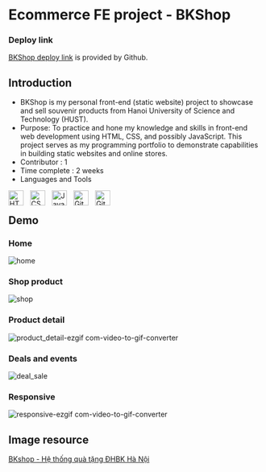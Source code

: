 # Ecommerce FE project - BKShop
### Deploy link
[BKShop deploy link](https://nvq29apr.github.io/Ecommerce/) is provided by Github.
## Introduction
* BKShop is my personal front-end (static website) project to showcase and sell souvenir products from Hanoi University of Science and Technology (HUST).
* Purpose: To practice and hone my knowledge and skills in front-end web development using HTML, CSS, and possibly JavaScript. This project serves as my programming portfolio to demonstrate capabilities in building static websites and online stores.
* Contributor : 1
* Time complete : 2 weeks
* Languages and Tools
<img align="left" alt="HTML" width="30px" style="padding-right:10px;" src="https://cdn.jsdelivr.net/gh/devicons/devicon/icons/html5/html5-plain.svg" />
<img align="left" alt="CSS" width="30px" style="padding-right:10px;" src="https://cdn.jsdelivr.net/gh/devicons/devicon/icons/css3/css3-plain.svg" />
<img align="left" alt="JavaScript" width="30px" style="padding-right:10px;" src="https://cdn.jsdelivr.net/gh/devicons/devicon/icons/javascript/javascript-plain.svg" />
<img align="left" alt="Git" width="30px" style="padding-right:10px;" src="https://cdn.jsdelivr.net/gh/devicons/devicon/icons/git/git-original.svg" />
<img align="left" alt="GitHub" width="30px" style="padding-right:10px;" src="https://cdn.jsdelivr.net/gh/devicons/devicon/icons/github/github-original.svg" />

<br />


## Demo
### Home
![home](https://github.com/nvq29Apr/Ecommerce/assets/119597631/56dab730-4317-4b6a-8075-39ea101ade1c)
### Shop product
![shop](https://github.com/nvq29Apr/Ecommerce/assets/119597631/e5df266e-3daa-4611-960b-31cb001c1f12)
### Product detail
![product_detail-ezgif com-video-to-gif-converter](https://github.com/nvq29Apr/Ecommerce/assets/119597631/f82e5f49-7774-4576-a45e-72b0b489ebca)
### Deals and events
![deal_sale](https://github.com/nvq29Apr/Ecommerce/assets/119597631/c84c7170-8b70-4a85-aca9-04490b52d4e5)
### Responsive
![responsive-ezgif com-video-to-gif-converter](https://github.com/nvq29Apr/Ecommerce/assets/119597631/880f1b85-817e-4222-995e-0e881d0c098d)

## Image resource
[BKshop - Hệ thống quà tặng ĐHBK Hà Nội](https://www.facebook.com/BKsouvenirshop/photos_by)

